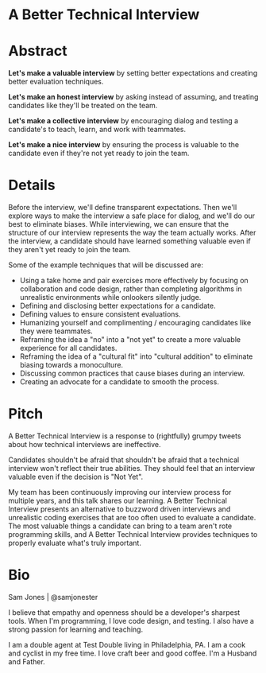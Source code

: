# A Better Technical Interview

# Abstract
**Let's make a valuable interview** by setting better expectations and creating better evaluation techniques.

**Let's make an honest interview** by asking instead of assuming, and treating candidates like they'll be treated on the team.

**Let's make a collective interview** by encouraging dialog and testing a candidate's to teach, learn, and work with teammates.

**Let's make a nice interview** by ensuring the process is valuable to the candidate even if they're not yet ready to join the team.

# Details
Before the interview, we'll define transparent expectations. Then we'll explore ways to make the interview a safe place for dialog, and we'll do our best to eliminate biases. While interviewing, we can ensure that the structure of our interview represents the way the team actually works. After the interview, a candidate should have learned something valuable even if they aren't yet ready to join the team.

Some of the example techniques that will be discussed are:
- Using a take home and pair exercises more effectively by focusing on collaboration and code design, rather than completing algorithms in unrealistic environments while onlookers silently judge.
- Defining and disclosing better expectations for a candidate.
- Defining values to ensure consistent evaluations.
- Humanizing yourself and complimenting / encouraging candidates like they were teammates.
- Reframing the idea a "no" into a "not yet" to create a more valuable experience for all candidates.
- Reframing the idea of a "cultural fit" into "cultural addition" to eliminate biasing towards a monoculture.
- Discussing common practices that cause biases during an interview.
- Creating an advocate for a candidate to smooth the process.

# Pitch
A Better Technical Interview is a response to (rightfully) grumpy tweets about how technical interviews are ineffective.

Candidates shouldn't be afraid that shouldn't be afraid that a technical interview won't reflect their true abilities. They should feel that an interview valuable even if the decision is "Not Yet".

My team has been continuously improving our interview process for multiple years, and this talk shares our learning. A Better Technical Interview presents an alternative to buzzword driven interviews and unrealistic coding exercises that are too often used to evaluate a candidate. The most valuable things a candidate can bring to a team aren't rote programming skills, and A Better Technical Interview provides techniques to properly evaluate what's truly important.

# Bio
Sam Jones | @samjonester

I believe that empathy and openness should be a developer's sharpest tools. When I'm programming, I love code design, and testing. I also have a strong passion for learning and teaching.

I am a double agent at Test Double living in Philadelphia, PA. I am a cook and cyclist in my free time. I love craft beer and good coffee. I'm a Husband and Father.

